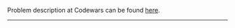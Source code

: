Problem description at Codewars can be found
[here](https://www.codewars.com/kata/57ab2d6072292dbf7c000039/train/python).

-------------


